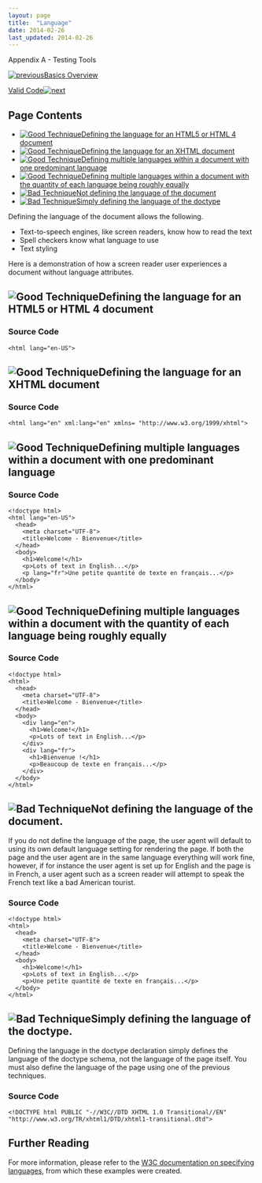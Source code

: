 ```yaml
---
layout: page
title:  "Language"
date: 2014-02-26
last_updated: 2014-02-26
---
```


Appendix A - Testing Tools

[![previous](images/left-arrow.png)Basics Overview](http://accessibility.oit.ncsu.edu/training/accessibility-handbook/basics-overview.html)

[Valid Code![next](images/right-arrow.png)](http://accessibility.oit.ncsu.edu/training/accessibility-handbook/valid-code.html)

Page Contents
-------------

- [![Good Technique](images/checkmark-small.png "Good Technique")Defining the language for an HTML5 or HTML 4 document](#1)
- [![Good Technique](images/checkmark-small.png "Good Technique")Defining the language for an XHTML document](#2)
- [![Good Technique](images/checkmark-small.png "Good Technique")Defining multiple languages within a document with one predominant language](#3)
- [![Good Technique](images/checkmark-small.png "Good Technique")Defining multiple languages within a document with the quantity of each language being roughly equally](#4)
- [![Bad Technique](images/x-small.png "Bad Technique")Not defining the language of the document](#5)
- [![Bad Technique](images/x-small.png "Bad Technique")Simply defining the language of the doctype](#6)

Defining the language of the document allows the following.

- Text-to-speech engines, like screen readers, know how to read the text
- Spell checkers know what language to use
- Text styling

Here is a demonstration of how a screen reader user experiences a document without language attributes.

![Good Technique](images/checkmark-small.png "Good Technique")Defining the language for an HTML5 or HTML 4 document
-------------------------------------------------------------------------------------------------------------------

### Source Code

```
<html lang="en-US">
```

![Good Technique](images/checkmark-small.png "Good Technique")Defining the language for an XHTML document
---------------------------------------------------------------------------------------------------------

### Source Code

```
<html lang="en" xml:lang="en" xmlns= "http://www.w3.org/1999/xhtml">
```

![Good Technique](images/checkmark-small.png "Good Technique")Defining multiple languages within a document with one predominant language
-----------------------------------------------------------------------------------------------------------------------------------------

### Source Code

```
<!doctype html>
<html lang="en-US">
  <head>
    <meta charset="UTF-8">
    <title>Welcome - Bienvenue</title> 
  </head>
  <body>
    <h1>Welcome!</h1>
    <p>Lots of text in English...</p>
    <p lang="fr">Une petite quantité de texte en français...</p>
  </body> 
</html>
```

![Good Technique](images/checkmark-small.png "Good Technique")Defining multiple languages within a document with the quantity of each language being roughly equally
--------------------------------------------------------------------------------------------------------------------------------------------------------------------

### Source Code

```
<!doctype html>
<html>
  <head>
    <meta charset="UTF-8">
    <title>Welcome - Bienvenue</title> 
  </head> 
  <body> 
    <div lang="en"> 
      <h1>Welcome!</h1> 
      <p>Lots of text in English...</p> 
    </div> 
    <div lang="fr"> 
      <h1>Bienvenue !</h1> 
      <p>Beaucoup de texte en français...</p> 
    </div> 
  </body> 
</html>
```

![Bad Technique](images/x-small.png "Bad Technique")Not defining the language of the document.
----------------------------------------------------------------------------------------------

If you do not define the language of the page, the user agent will default to using its own default language setting for rendering the page. If both the page and the user agent are in the same language everything will work fine, however, if for instance the user agent is set up for English and the page is in French, a user agent such as a screen reader will attempt to speak the French text like a bad American tourist.

### Source Code

```
<!doctype html>
<html>
  <head>
    <meta charset="UTF-8">
    <title>Welcome - Bienvenue</title> 
  </head>
  <body>
    <h1>Welcome!</h1>
    <p>Lots of text in English...</p>
    <p>Une petite quantité de texte en français...</p>
  </body> 
</html>
```

![Bad Technique](images/x-small.png "Bad Technique")Simply defining the language of the doctype.
------------------------------------------------------------------------------------------------

Defining the language in the doctype declaration simply defines the language of the doctype schema, not the language of the page itself. You must also define the language of the page using one of the previous techniques.

### Source Code

```
<!DOCTYPE html PUBLIC "-//W3C//DTD XHTML 1.0 Transitional//EN" "http://www.w3.org/TR/xhtml1/DTD/xhtml1-transitional.dtd">
```

Further Reading
---------------

For more information, please refer to the [W3C documentation on specifying languages](http://www.w3.org/TR/2007/NOTE-i18n-html-tech-lang-20070412/#ri20050208.095812479), from which these examples were created.
